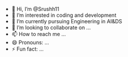 - 👋 Hi, I’m @Srushh11
- 👀 I’m interested in coding and development 
- 🌱 I’m currently pursuing Engineering in AI&DS
- 💞️ I’m looking to collaborate on ...
- 📫 How to reach me ...
- 😄 Pronouns: ...
- ⚡ Fun fact: ...

<!---
Srushh11/Srushh11 is a ✨ special ✨ repository because its `README.md` (this file) appears on your GitHub profile.
You can click the Preview link to take a look at your changes.
--->
